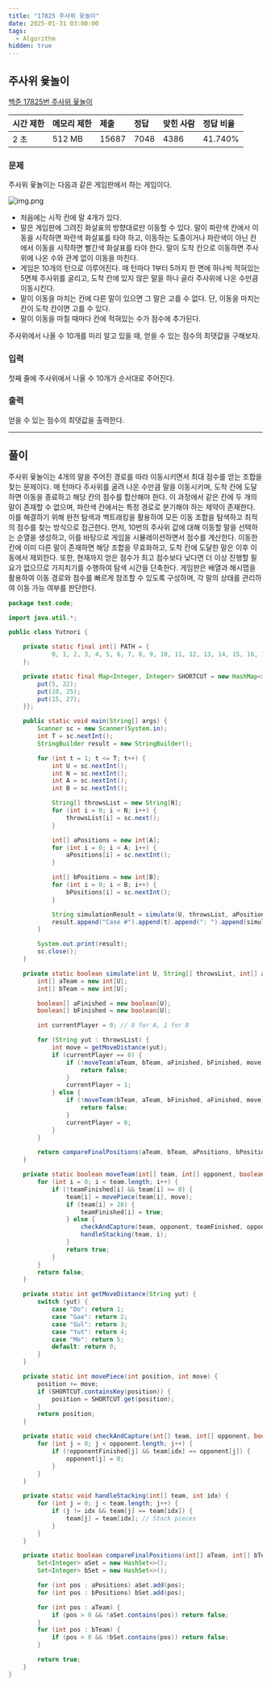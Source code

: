 ```yaml
---
title: "17825 주사위 윳놀이"
date: 2025-01-31 03:00:00
tags: 
  - Algorithm
hidden: true
---
```



## 주사위 윷놀이

[백준 17825번 주사위 윷놀이](https://www.acmicpc.net/problem/17825)

| 시간 제한 | 메모리 제한 | 제출     | 정답    | 맞힌 사람 | 정답 비율   |
|:------|:-------|:-------|:------|:------|:--------|
| 2 초   | 512 MB | 15687 | 7048 | 4386 | 41.740% |

### 문제

주사위 윷놀이는 다음과 같은 게임판에서 하는 게임이다.<br>

![img.png](img.png)

- 처음에는 시작 칸에 말 4개가 있다.
- 말은 게임판에 그려진 화살표의 방향대로만 이동할 수 있다. 말이 파란색 칸에서 이동을 시작하면 파란색 화살표를 타야 하고, 이동하는 도중이거나 파란색이 아닌 칸에서 이동을 시작하면 빨간색 화살표를 타야 한다. 말이 도착 칸으로 이동하면 주사위에 나온 수와 관계 없이 이동을 마친다.
- 게임은 10개의 턴으로 이루어진다. 매 턴마다 1부터 5까지 한 면에 하나씩 적혀있는 5면체 주사위를 굴리고, 도착 칸에 있지 않은 말을 하나 골라 주사위에 나온 수만큼 이동시킨다.
- 말이 이동을 마치는 칸에 다른 말이 있으면 그 말은 고를 수 없다. 단, 이동을 마치는 칸이 도착 칸이면 고를 수 있다.
- 말이 이동을 마칠 때마다 칸에 적혀있는 수가 점수에 추가된다.

주사위에서 나올 수 10개를 미리 알고 있을 때, 얻을 수 있는 점수의 최댓값을 구해보자.

### 입력

첫째 줄에 주사위에서 나올 수 10개가 순서대로 주어진다.

### 출력

얻을 수 있는 점수의 최댓값을 출력한다.

---

## 풀이

주사위 윷놀이는 4개의 말을 주어진 경로를 따라 이동시키면서 최대 점수를 얻는 조합을 찾는 문제이다. 
매 턴마다 주사위를 굴려 나온 수만큼 말을 이동시키며, 도착 칸에 도달하면 이동을 종료하고 해당 칸의 점수를 합산해야 한다. 
이 과정에서 같은 칸에 두 개의 말이 존재할 수 없으며, 파란색 칸에서는 특정 경로로 분기해야 하는 제약이 존재한다. 
이를 해결하기 위해 완전 탐색과 백트래킹을 활용하여 모든 이동 조합을 탐색하고 최적의 점수를 찾는 방식으로 접근한다. 
먼저, 10번의 주사위 값에 대해 이동할 말을 선택하는 순열을 생성하고, 이를 바탕으로 게임을 시뮬레이션하면서 점수를 계산한다. 
이동한 칸에 이미 다른 말이 존재하면 해당 조합을 무효화하고, 도착 칸에 도달한 말은 이후 이동에서 제외한다.
또한, 현재까지 얻은 점수가 최고 점수보다 낮다면 더 이상 진행할 필요가 없으므로 가지치기를 수행하여 탐색 시간을 단축한다. 
게임판은 배열과 해시맵을 활용하여 이동 경로와 점수를 빠르게 참조할 수 있도록 구성하며, 각 말의 상태를 관리하여 이동 가능 여부를 판단한다.

```java
package test.code;

import java.util.*;

public class Yutnori {

    private static final int[] PATH = {
            0, 1, 2, 3, 4, 5, 6, 7, 8, 9, 10, 11, 12, 13, 14, 15, 16, 17, 18, 19, 20, 21, 22, 23, 24, 25, 26, 27, 28
    };

    private static final Map<Integer, Integer> SHORTCUT = new HashMap<>() {{
        put(5, 22);
        put(10, 25);
        put(15, 27);
    }};

    public static void main(String[] args) {
        Scanner sc = new Scanner(System.in);
        int T = sc.nextInt();
        StringBuilder result = new StringBuilder();

        for (int t = 1; t <= T; t++) {
            int U = sc.nextInt();
            int N = sc.nextInt();
            int A = sc.nextInt();
            int B = sc.nextInt();

            String[] throwsList = new String[N];
            for (int i = 0; i < N; i++) {
                throwsList[i] = sc.next();
            }

            int[] aPositions = new int[A];
            for (int i = 0; i < A; i++) {
                aPositions[i] = sc.nextInt();
            }

            int[] bPositions = new int[B];
            for (int i = 0; i < B; i++) {
                bPositions[i] = sc.nextInt();
            }

            String simulationResult = simulate(U, throwsList, aPositions, bPositions) ? "YES" : "NO";
            result.append("Case #").append(t).append(": ").append(simulationResult).append("\n");
        }

        System.out.print(result);
        sc.close();
    }

    private static boolean simulate(int U, String[] throwsList, int[] aPositions, int[] bPositions) {
        int[] aTeam = new int[U];
        int[] bTeam = new int[U];

        boolean[] aFinished = new boolean[U];
        boolean[] bFinished = new boolean[U];

        int currentPlayer = 0; // 0 for A, 1 for B

        for (String yut : throwsList) {
            int move = getMoveDistance(yut);
            if (currentPlayer == 0) {
                if (!moveTeam(aTeam, bTeam, aFinished, bFinished, move)) {
                    return false;
                }
                currentPlayer = 1;
            } else {
                if (!moveTeam(bTeam, aTeam, bFinished, aFinished, move)) {
                    return false;
                }
                currentPlayer = 0;
            }
        }

        return compareFinalPositions(aTeam, bTeam, aPositions, bPositions);
    }

    private static boolean moveTeam(int[] team, int[] opponent, boolean[] teamFinished, boolean[] opponentFinished, int move) {
        for (int i = 0; i < team.length; i++) {
            if (!teamFinished[i] && team[i] >= 0) {
                team[i] = movePiece(team[i], move);
                if (team[i] > 28) {
                    teamFinished[i] = true;
                } else {
                    checkAndCapture(team, opponent, teamFinished, opponentFinished, i);
                    handleStacking(team, i);
                }
                return true;
            }
        }
        return false;
    }

    private static int getMoveDistance(String yut) {
        switch (yut) {
            case "Do": return 1;
            case "Gae": return 2;
            case "Gul": return 3;
            case "Yut": return 4;
            case "Mo": return 5;
            default: return 0;
        }
    }

    private static int movePiece(int position, int move) {
        position += move;
        if (SHORTCUT.containsKey(position)) {
            position = SHORTCUT.get(position);
        }
        return position;
    }

    private static void checkAndCapture(int[] team, int[] opponent, boolean[] teamFinished, boolean[] opponentFinished, int idx) {
        for (int j = 0; j < opponent.length; j++) {
            if (!opponentFinished[j] && team[idx] == opponent[j]) {
                opponent[j] = 0;
            }
        }
    }

    private static void handleStacking(int[] team, int idx) {
        for (int j = 0; j < team.length; j++) {
            if (j != idx && team[j] == team[idx]) {
                team[j] = team[idx]; // Stack pieces
            }
        }
    }

    private static boolean compareFinalPositions(int[] aTeam, int[] bTeam, int[] aPositions, int[] bPositions) {
        Set<Integer> aSet = new HashSet<>();
        Set<Integer> bSet = new HashSet<>();

        for (int pos : aPositions) aSet.add(pos);
        for (int pos : bPositions) bSet.add(pos);

        for (int pos : aTeam) {
            if (pos > 0 && !aSet.contains(pos)) return false;
        }
        for (int pos : bTeam) {
            if (pos > 0 && !bSet.contains(pos)) return false;
        }

        return true;
    }
}

```